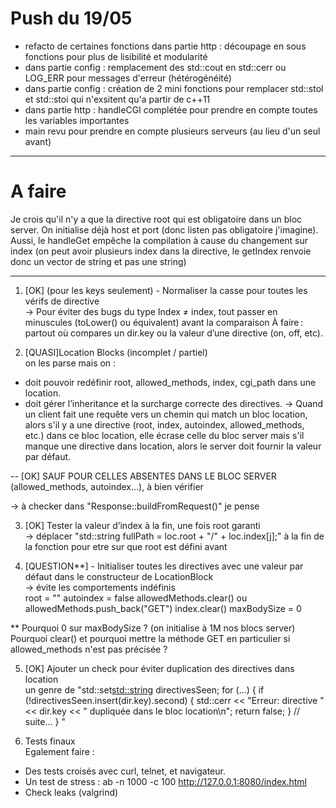 # Push du 19/05
- refacto de certaines fonctions dans partie http : découpage en sous fonctions pour plus de lisibilité et modularité
- dans partie config : remplacement des std::cout en std::cerr ou LOG_ERR pour messages d'erreur (hétérogénéité)
- dans partie config : création de 2 mini fonctions pour remplacer std::stol et std::stoi qui n'exsitent qu'a partir de c++11
- dans partie http : handleCGI complétée pour prendre en compte toutes les variables importantes
- main revu pour prendre en compte plusieurs serveurs (au lieu d'un seul avant)

---  

# A faire 

Je crois qu'il n'y a que la directive root qui est obligatoire dans un bloc server. On initialise 
déjà host et port (donc listen pas obligatoire j'imagine).
Aussi, le handleGet empêche la compilation à cause du changement sur index (on peut 
avoir plusieurs index dans la directive, le getIndex renvoie donc un vector de string et pas une string)


--- 

1. [OK] (pour les keys seulement) - Normaliser la casse pour toutes les vérifs de directive   
-> Pour éviter des bugs du type Index ≠ index, tout passer en minuscules (toLower() ou équivalent) avant la comparaison
À faire : partout où compares un dir.key ou la valeur d’une directive (on, off, etc).  


2. [QUASI]Location Blocks (incomplet / partiel)   
on les parse mais on :
- doit pouvoir redéfinir root, allowed_methods, index, cgi_path dans une location.
- doit gérer l’inheritance et la surcharge correcte des directives.
-> Quand un client fait une requête vers un chemin qui match un bloc location, alors s'il y a une directive (root, index, autoindex, allowed_methods, etc.) dans ce bloc location, elle écrase celle du bloc server mais s'il manque une directive dans location, alors le server doit fournir la valeur par défaut.

-- [OK] SAUF POUR CELLES ABSENTES DANS LE BLOC SERVER (allowed_methods, autoindex...), à bien vérifier

-> à checker dans "Response::buildFromRequest()" je pense 


3. [OK] Tester la valeur d’index à la fin, une fois root garanti   
-> déplacer "std::string fullPath = loc.root + "/" + loc.index[j];" à la fin de la fonction pour etre sur que root est défini avant


4. [QUESTION**] - Initialiser toutes les directives avec une valeur par défaut dans le constructeur de LocationBlock   
-> évite les comportements indéfinis   
root = ""
autoindex = false
allowedMethods.clear() ou allowedMethods.push_back("GET")
index.clear()
maxBodySize = 0

** Pourquoi 0 sur maxBodySize ? (on initialise à 1M nos blocs server) Pourquoi clear() et pourquoi mettre la méthode GET 
en particulier si allowed_methods n'est pas précisée ? 

5. [OK] Ajouter un check pour éviter duplication des directives dans location   
un genre de "std::set<std::string> directivesSeen;
for (...) {
    if (!directivesSeen.insert(dir.key).second) {
        std::cerr << "Erreur: directive " << dir.key << " dupliquée dans le bloc location\n";
        return false;
    }
    // suite...
}
"

8. Tests finaux   
Egalement faire :
- Des tests croisés avec curl, telnet, et navigateur.
- Un test de stress : ab -n 1000 -c 100 http://127.0.0.1:8080/index.html
- Check leaks (valgrind)
